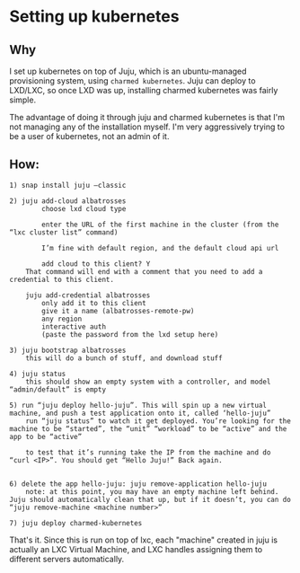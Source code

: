 # Setting up kubernetes

## Why

I set up kubernetes on top of Juju, which is an ubuntu-managed provisioning system, using `charmed kubernetes`. 
Juju can deploy to LXD/LXC, so once LXD was up, installing charmed kubernetes was fairly simple.

The advantage of doing it through juju and charmed kubernetes is that I'm not managing any of the 
installation myself. I'm very aggressively trying to be a user of kubernetes, not an admin of it. 

## How:

	1) snap install juju —classic

	2) juju add-cloud albatrosses
			choose lxd cloud type

			enter the URL of the first machine in the cluster (from the “lxc cluster list” command)
			
			I’m fine with default region, and the default cloud api url
		
			add cloud to this client? Y
		That command will end with a comment that you need to add a credential to this client.

		juju add-credential albatrosses 
			only add it to this client
			give it a name (albatrosses-remote-pw)
			any region
			interactive auth
			(paste the password from the lxd setup here)

	3) juju bootstrap albatrosses
		this will do a bunch of stuff, and download stuff

	4) juju status 
        this should show an empty system with a controller, and model “admin/default” is empty

	5) run “juju deploy hello-juju”. This will spin up a new virtual machine, and push a test application onto it, called ‘hello-juju”
		run “juju status” to watch it get deployed. You’re looking for the machine to be “started”, the “unit” “workload” to be “active” and the app to be “active”

		to test that it’s running take the IP from the machine and do “curl <IP>”. You should get “Hello Juju!” Back again.


	6) delete the app hello-juju: juju remove-application hello-juju
		note: at this point, you may have an empty machine left behind. Juju should automatically clean that up, but if it doesn’t, you can do “juju remove-machine <machine number>”

    7) juju deploy charmed-kubernetes


That's it. Since this is run on top of lxc, each "machine" created in juju is actually an LXC Virtual Machine, and
LXC handles assigning them to different servers automatically. 